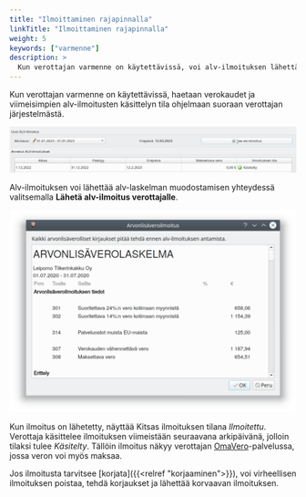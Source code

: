 ```yaml
---
title: "Ilmoittaminen rajapinnalla"
linkTitle: "Ilmoittaminen rajapinnalla"
weight: 5
keywords: ["varmenne"]
description: >
  Kun verottajan varmenne on käytettävissä, voi alv-ilmoituksen lähettää ohjelmasta sähköisesti suoraan verottajalle.
---
```


Kun verottajan varmenne on käytettävissä, haetaan verokaudet ja viimeisimpien alv-ilmoitusten käsittelyn tila ohjelmaan suoraan verottajan järjestelmästä.

![](/img/fi/alv/ilmotila.png)

Alv-ilmoituksen voi lähettää alv-laskelman muodostamisen yhteydessä valitsemalla **Lähetä alv-ilmoitus verottajalle**.

![](/img/fi/alv/alvlaskelma.png)

Kun ilmoitus on lähetetty, näyttää Kitsas ilmoituksen tilana *Ilmoitettu*. Verottaja käsittelee ilmoituksen viimeistään seuraavana arkipäivänä, jolloin tilaksi tulee *Käsitelty*. Tällöin ilmoitus näkyy verottajan [OmaVero](https://omavero.fi/)-palvelussa, jossa veron voi myös maksaa.

Jos ilmoitusta tarvitsee [korjata]({{<relref "korjaaminen">}}), voi virheellisen ilmoituksen poistaa, tehdä korjaukset ja lähettää korvaavan ilmoituksen.
